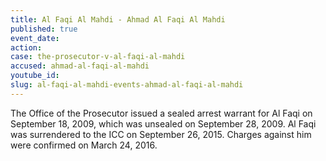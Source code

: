 ```yaml
---
title: Al Faqi Al Mahdi - Ahmad Al Faqi Al Mahdi
published: true
event_date:
action:
case: the-prosecutor-v-al-faqi-al-mahdi
accused: ahmad-al-faqi-al-mahdi
youtube_id:
slug: al-faqi-al-mahdi-events-ahmad-al-faqi-al-mahdi
---
```



The Office of the Prosecutor issued a sealed arrest warrant for Al Faqi on September 18, 2009, which was unsealed on September 28, 2009. Al Faqi was surrendered to the ICC on September 26, 2015. Charges against him were confirmed on March 24, 2016.